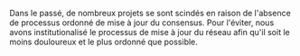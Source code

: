 Dans le passé, de nombreux projets se sont scindés en raison de l'absence de processus ordonné de mise à jour du consensus.  Pour l'éviter, nous avons institutionalisé le processus de mise à jour du réseau afin qu'il soit le moins douloureux et le plus ordonné que possible.
